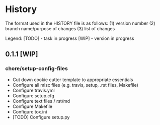 # History
The format used in the HISTORY file is as follows:
(1) version number
(2) branch name/purpose of changes
(3) list of changes

Legend:
[TODO] - task in progress
[WIP] - version in progress

## 0.1.1 [WIP]

### chore/setup-config-files
- Cut down cookie cutter template to appropriate essentials
- Configure all misc files (e.g. travis, setup, .rst files, Makefile)
- Configure travis.yml
- Configure setup.cfg
- Configure text files / rst/md
- Configure Makefile
- Configure tox.ini
- [TODO] Configure setup.py
